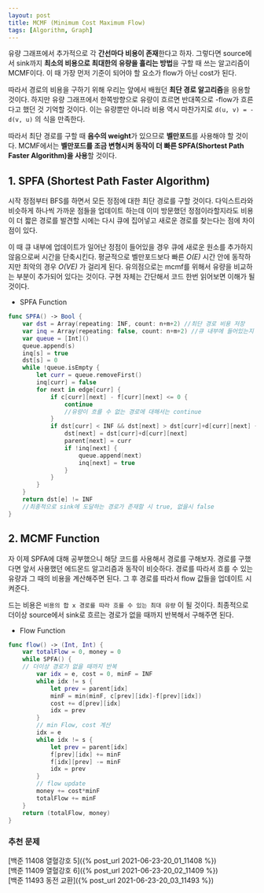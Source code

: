 ```yaml
---
layout: post
title: MCMF (Minimum Cost Maximum Flow)
tags: [Algorithm, Graph]
---
```


유량 그래프에서 추가적으로 각 **간선마다 비용이 존재**한다고 하자. 그렇다면 source에서 sink까지 **최소의 비용으로 최대한의 유량을 흘리는 방법**을 구할 때 쓰는 알고리즘이 MCMF이다. 이 때 가장 먼저 기준이 되어야 할 요소가 flow가 아닌 cost가 된다.  

따라서 경로의 비용을 구하기 위해 우리는 앞에서 배웠던 **최단 경로 알고리즘**을 응용할 것이다. 하지만 유량 그래프에서 한쪽방향으로 유량이 흐르면 반대쪽으로 -flow가 흐른다고 했던 것 기억할 것이다. 이는 유량뿐만 아니라 비용 역시 마찬가지로  `d(u, v) = -d(v, u)` 의 식을 만족한다.  

따라서 최단 경로를 구할 때 **음수의 weight**가 있으므로 **벨만포드**를 사용해야 할 것이다. MCMF에서는 **벨만포드를 조금 변형시켜 동작이 더 빠른 SPFA(Shortest Path Faster Algorithm)을 사용**할 것이다.  

## 1. SPFA (Shortest Path Faster Algorithm)
시작 정점부터 BFS를 하면서 모든 정점에 대한 최단 경로를 구할 것이다. 다익스트라와 비슷하게 하나씩 가까운 점들을 업데이트 하는데 이미 방문했던 정점이라할지라도 비용이 더 짧은 경로를 발견할 시에는 다시 큐에 집어넣고 새로운 경로를 찾는다는 점에 차이점이 있다.  

이 때 큐 내부에 업데이트가 일어난 정점이 들어있을 경우 큐에 새로운 원소를 추가하지 않음으로써 시간을 단축시킨다. 평균적으로 벨만포드보다 빠른 *O(E)* 시간 안에 동작하지만 최악의 경우 *O(VE)* 가 걸리게 된다. 유의점으로는 mcmf를 위해서 유량을 비교하는 부분이 추가되어 있다는 것이다. 구현 자체는 간단해서 코드 한번 읽어보면 이해가 될 것이다.  

- SPFA Function



```swift
func SPFA() -> Bool {
    var dst = Array(repeating: INF, count: n+m+2) //최단 경로 비용 저장
    var inq = Array(repeating: false, count: n+m+2) //큐 내부에 들어있는지 여부
    var queue = [Int]()
    queue.append(s)
    inq[s] = true
    dst[s] = 0
    while !queue.isEmpty {
        let curr = queue.removeFirst()
        inq[curr] = false
        for next in edge[curr] {
            if c[curr][next] - f[curr][next] <= 0 {
                continue
                //유량이 흐를 수 없는 경로에 대해서는 continue
            }
            if dst[curr] < INF && dst[next] > dst[curr]+d[curr][next] {
                dst[next] = dst[curr]+d[curr][next]
                parent[next] = curr
                if !inq[next] {
                    queue.append(next)
                    inq[next] = true
                }
            }
        }
    }
    return dst[e] != INF
    //최종적으로 sink에 도달하는 경로가 존재할 시 true, 없을시 false
}
```
## 2. MCMF Function
자 이제 SPFA에 대해 공부했으니 해당 코드를 사용해서 경로를 구해보자. 경로를 구했다면 앞서 사용했던 에드몬드 알고리즘과 동작이 비슷하다. 경로를 따라서 흐를 수 있는 유량과 그 때의 비용을 계산해주면 된다. 그 후 경로를 따라서 flow 값들을 업데이트 시켜준다.  

드는 비용은 `비용의 합 x 경로를 따라 흐를 수 있는 최대 유량` 이 될 것이다. 최종적으로 더이상 source에서 sink로 흐르는 경로가 없을 때까지 반복해서 구해주면 된다.  

- Flow Function



```swift
func flow() -> (Int, Int) {
    var totalFlow = 0, money = 0
    while SPFA() {
    // 더이상 경로가 없을 때까지 반복
        var idx = e, cost = 0, minF = INF
        while idx != s {
            let prev = parent[idx]
            minF = min(minF, c[prev][idx]-f[prev][idx])
            cost += d[prev][idx]
            idx = prev
        }
        // min Flow, cost 계산
        idx = e
        while idx != s {
            let prev = parent[idx]
            f[prev][idx] += minF
            f[idx][prev] -= minF
            idx = prev
        }
        // flow update
        money += cost*minF
        totalFlow += minF
    }
    return (totalFlow, money)
}
```

### 추천 문제

[백준 11408 열혈강호 5]({% post_url 2021-06-23-20_01_11408 %})  
[백준 11409 열혈강호 6]({% post_url 2021-06-23-20_02_11409 %})  
[백준 11493 동전 교환]({% post_url 2021-06-23-20_03_11493 %})  
